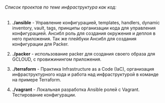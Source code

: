 ###### Список проектов по теме инфраструктура как код:
1. **./ansible** - Управление конфигурацией, templates, handlers, dynamic inventory, vault, tags, принципы организации кода для управления конфигурацией. Ансибл роль для создания окружения и деплоя в него приложения. Так же плейбуки Ансибл для создания конфигурации для Packer.

2. **./packer** -  использование packer для создания своего образа для GCLOUD, с провижинингом приложения.

3. **./terraform** -  Практика Infrastructure as a Code (IaC), организация инфраструктурного кода и работа над инфраструктурой в команде на примере Terraform.

4. **./vagrant** -  Локальная разработка Ansible ролей с Vagrant. Тестирование конфигурации.
